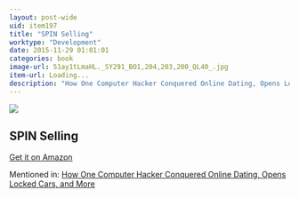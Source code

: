 ```yaml
---
layout: post-wide
uid: item197
title: "SPIN Selling"
worktype: "Development"
date: 2015-11-29 01:01:01
categories: book
image-url: 51ay1tLmaHL._SY291_BO1,204,203,200_QL40_.jpg
item-url: Loading...
description: "How One Computer Hacker Conquered Online Dating, Opens Locked Cars, and More"
---
```

<a href="Loading..." target="blank"><img src="../../../../img/thumbs/51ay1tLmaHL._SY291_BO1,204,203,200_QL40_.jpg" class="prod-img"></a>
<h2>SPIN Selling</h2>
<p><a href="Loading..." target="blank">Get it on Amazon</a><p>
<p>Mentioned in: <a href="http://fourhourworkweek.com/2015/05/02/samy-kamkar/" target="blank">How One Computer Hacker Conquered Online Dating, Opens Locked Cars, and More</a></p>

